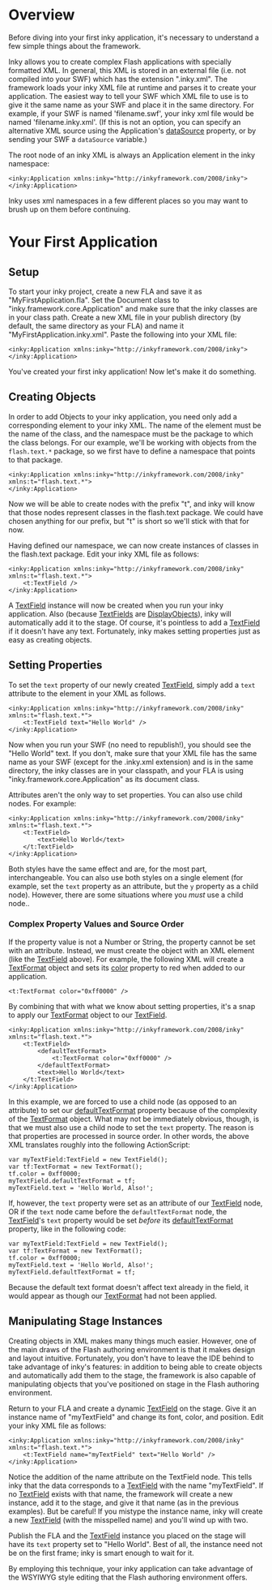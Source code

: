 # Overview #

Before diving into your first inky application, it's necessary to understand a few simple things about the framework.

Inky allows you to create complex Flash applications with specially formatted XML.  In general, this XML is stored in an external file (i.e. not compiled into your SWF) which has the extension ".inky.xml". The framework loads your inky XML file at runtime and parses it to create your application.  The easiest way to tell your SWF which XML file to use is to give it the same name as your SWF and place it in the same directory.  For example, if your SWF is named 'filename.swf', your inky xml file would be named 'filename.inky.xml'. (If this is not an option, you can specify an alternative XML source using the Application's [dataSource](http://docs.inkyframework.com/as3/inky/framework/core/Application.html#dataSource) property, or by sending your SWF a `dataSource` variable.)

The root node of an inky XML is always an Application element in the inky namespace:

```
<inky:Application xmlns:inky="http://inkyframework.com/2008/inky">
</inky:Application>
```

Inky uses xml namespaces in a few different places so you may want to brush up on them before continuing.


# Your First Application #

## Setup ##

To start your inky project, create a new FLA and save it as "MyFirstApplication.fla". Set the Document class to "inky.framework.core.Application" and make sure that the inky classes are in your class path. Create a new XML file in your publish directory (by default, the same directory as your FLA) and name it "MyFirstApplication.inky.xml". Paste the following into your XML file:

```
<inky:Application xmlns:inky="http://inkyframework.com/2008/inky">
</inky:Application>
```

You've created your first inky application!  Now let's make it do something.


## Creating Objects ##

In order to add Objects to your inky application, you need only add a corresponding element to your inky XML.  The name of the element must be the name of the class, and the namespace must be the package to which the class belongs.  For our example, we'll be working with objects from the `flash.text.*` package, so we first have to define a namespace that points to that package.

```
<inky:Application xmlns:inky="http://inkyframework.com/2008/inky" xmlns:t="flash.text.*">
</inky:Application>
```

Now we will be able to create nodes with the prefix "t", and inky will know that those nodes represent classes in the flash.text package.  We could have chosen anything for our prefix, but "t" is short so we'll stick with that for now.

Having defined our namespace, we can now create instances of classes in the flash.text package.  Edit your inky XML file as follows:

```
<inky:Application xmlns:inky="http://inkyframework.com/2008/inky" xmlns:t="flash.text.*">
	<t:TextField />
</inky:Application>
```

A [TextField](http://livedocs.adobe.com/flash/9.0/ActionScriptLangRefV3/flash/text/TextField.html) instance will now be created when you run your inky application.  Also (because [TextFields](http://livedocs.adobe.com/flash/9.0/ActionScriptLangRefV3/flash/text/TextField.html) are [DisplayObjects](http://livedocs.adobe.com/flash/9.0/ActionScriptLangRefV3/flash/display/DisplayObject.html)), inky will automatically add it to the stage.  Of course, it's pointless to add a [TextField](http://livedocs.adobe.com/flash/9.0/ActionScriptLangRefV3/flash/text/TextField.html) if it doesn't have any text. Fortunately, inky makes setting properties just as easy as creating objects.

## Setting Properties ##

To set the `text` property of our newly created [TextField](http://livedocs.adobe.com/flash/9.0/ActionScriptLangRefV3/flash/text/TextField.html), simply add a `text` attribute to the element in your XML as follows.

```
<inky:Application xmlns:inky="http://inkyframework.com/2008/inky" xmlns:t="flash.text.*">
	<t:TextField text="Hello World" />
</inky:Application>
```

Now when you run your SWF (no need to republish!), you should see the "Hello World" text.  If you don't, make sure that your XML file has the same name as your SWF (except for the .inky.xml extension) and is in the same directory, the inky classes are in your classpath, and your FLA is using "inky.framework.core.Application" as its document class.

Attributes aren't the only way to set properties.  You can also use child nodes. For example:

```
<inky:Application xmlns:inky="http://inkyframework.com/2008/inky" xmlns:t="flash.text.*">
	<t:TextField>
		<text>Hello World</text>
	</t:TextField>
</inky:Application>
```

Both styles have the same effect and are, for the most part, interchangeable. You can also use both styles on a single element (for example, set the `text` property as an attribute, but the `y` property as a child node).  However, there are some situations where you _must_ use a child node..


### Complex Property Values and Source Order ###

If the property value is not a Number or String, the property cannot be set with an attribute.  Instead, we must create the object with an XML element (like the [TextField](http://livedocs.adobe.com/flash/9.0/ActionScriptLangRefV3/flash/text/TextField.html) above).  For example, the following XML will create a [TextFormat](http://livedocs.adobe.com/flash/9.0/ActionScriptLangRefV3/flash/text/TextFormat.html) object and sets its [color](http://livedocs.adobe.com/flash/9.0/ActionScriptLangRefV3/flash/text/TextFormat.html#color) property to red when added to our application.

```
<t:TextFormat color="0xff0000" />
```

By combining that with what we know about setting properties, it's a snap to apply our [TextFormat](http://livedocs.adobe.com/flash/9.0/ActionScriptLangRefV3/flash/text/TextFormat.html) object to our [TextField](http://livedocs.adobe.com/flash/9.0/ActionScriptLangRefV3/flash/text/TextField.html).

```
<inky:Application xmlns:inky="http://inkyframework.com/2008/inky" xmlns:t="flash.text.*">
	<t:TextField>
		<defaultTextFormat>
			<t:TextFormat color="0xff0000" />
		</defaultTextFormat>
		<text>Hello World</text>
	</t:TextField>
</inky:Application>
```


In this example, we are forced to use a child node (as opposed to an attribute) to set our [defaultTextFormat](http://livedocs.adobe.com/flash/9.0/ActionScriptLangRefV3/flash/text/TextField.html#defaultTextFormat) property because of the complexity of the [TextFormat](http://livedocs.adobe.com/flash/9.0/ActionScriptLangRefV3/flash/text/TextFormat.html) object. What may not be immediately obvious, though, is that we must also use a child node to set the `text` property.  The reason is that properties are processed in source order.  In other words, the above XML translates roughly into the following ActionScript:

```
var myTextField:TextField = new TextField();
var tf:TextFormat = new TextFormat();
tf.color = 0xff0000;
myTextField.defaultTextFormat = tf;
myTextField.text = 'Hello World, Also!';
```

If, however, the `text` property were set as an attribute of our [TextField](http://livedocs.adobe.com/flash/9.0/ActionScriptLangRefV3/flash/text/TextField.html) node, OR if the `text` node came before the `defaultTextFormat` node, the [TextField](http://livedocs.adobe.com/flash/9.0/ActionScriptLangRefV3/flash/text/TextField.html)'s `text` property would be set _before_ its [defaultTextFormat](http://livedocs.adobe.com/flash/9.0/ActionScriptLangRefV3/flash/text/TextField.html#defaultTextFormat) property, like in the following code:

```
var myTextField:TextField = new TextField();
var tf:TextFormat = new TextFormat();
tf.color = 0xff0000;
myTextField.text = 'Hello World, Also!';
myTextField.defaultTextFormat = tf;
```

Because the default text format doesn't affect text already in the field, it would appear as though our [TextFormat](http://livedocs.adobe.com/flash/9.0/ActionScriptLangRefV3/flash/text/TextFormat.html) had not been applied.

## Manipulating Stage Instances ##

Creating objects in XML makes many things much easier. However, one of the main draws of the Flash authoring environment is that it makes design and layout intuitive. Fortunately, you don't have to leave the IDE behind to take advantage of inky's features: in addition to being able to create objects and automatically add them to the stage, the framework is also capable of manipulating objects that you've positioned on stage in the Flash authoring environment.

Return to your FLA and create a dynamic [TextField](http://livedocs.adobe.com/flash/9.0/ActionScriptLangRefV3/flash/text/TextField.html) on the stage. Give it an instance name of "myTextField" and change its font, color, and position. Edit your inky XML file as follows:

```
<inky:Application xmlns:inky="http://inkyframework.com/2008/inky" xmlns:t="flash.text.*">
	<t:TextField name="myTextField" text="Hello World" />
</inky:Application>
```

Notice the addition of the name attribute on the TextField node. This tells inky that the data corresponds to a [TextField](http://livedocs.adobe.com/flash/9.0/ActionScriptLangRefV3/flash/text/TextField.html) with the name "myTextField". If no [TextField](http://livedocs.adobe.com/flash/9.0/ActionScriptLangRefV3/flash/text/TextField.html) exists with that name, the framework will create a new instance, add it to the stage, and give it that name (as in the previous examples).  But be careful!  If you mistype the instance name, inky will create a new [TextField](http://livedocs.adobe.com/flash/9.0/ActionScriptLangRefV3/flash/text/TextField.html) (with the misspelled name) and you'll wind up with two.

Publish the FLA and the [TextField](http://livedocs.adobe.com/flash/9.0/ActionScriptLangRefV3/flash/text/TextField.html) instance you placed on the stage will have its `text` property set to "Hello World". Best of all, the instance need not be on the first frame; inky is smart enough to wait for it.

By employing this technique, your inky application can take advantage of the WSYIWYG style editing that the Flash authoring environment offers.






